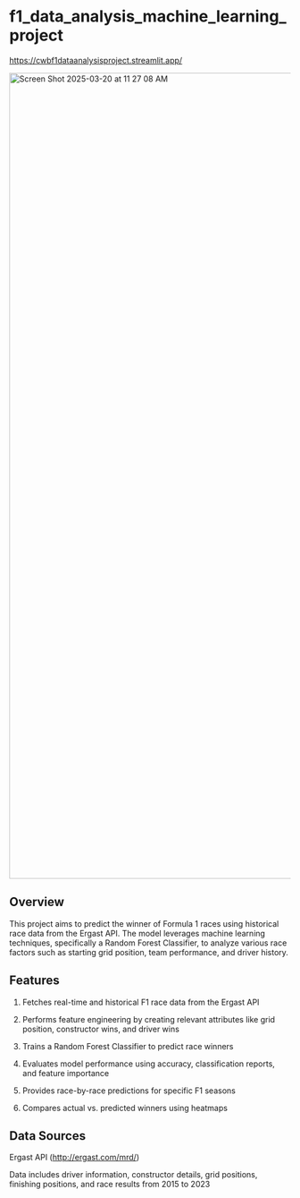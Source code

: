 # f1_data_analysis_machine_learning_project
https://cwbf1dataanalysisproject.streamlit.app/

<img width="1440" alt="Screen Shot 2025-03-20 at 11 27 08 AM" src="https://github.com/user-attachments/assets/85c3f289-8863-4254-af58-86512c8f9bd1" />

## Overview

This project aims to predict the winner of Formula 1 races using historical race data from the Ergast API. The model leverages machine learning techniques, specifically a Random Forest Classifier, to analyze various race factors such as starting grid position, team performance, and driver history.

## Features

1. Fetches real-time and historical F1 race data from the Ergast API

2. Performs feature engineering by creating relevant attributes like grid position, constructor wins, and driver wins

3. Trains a Random Forest Classifier to predict race winners

4. Evaluates model performance using accuracy, classification reports, and feature importance

5. Provides race-by-race predictions for specific F1 seasons

6. Compares actual vs. predicted winners using heatmaps

## Data Sources

Ergast API (http://ergast.com/mrd/)

Data includes driver information, constructor details, grid positions, finishing positions, and race results from 2015 to 2023

